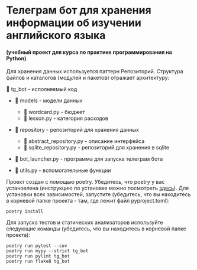 # Телеграм бот для хранения информации об изучении английского языка
#### (учебный проект для курса по практике программирования на Python)

Для хранения данных используется паттерн Репозиторий. Структура файлов
и каталогов (модулей и пакетов) отражает архитектуру:

📁 tg_bot - исполняемый код 

- 📁 models - модели данных

    - 📄 wordcard.py - бюджет
    - 📄 lesson.py - категория расходов

- 📁 repository - репозиторий для хранения данных

    - 📄 abstract_repository.py - описание интерфейса
    - 📄 sqlite_repository.py - репозиторий для хранения в sqlite

- 📄 bot_launcher.py - программа для запуска телеграм бота
- 📄 utils.py - вспомогательные функции

Проект создан с помощью poetry. Убедитесь, что poetry у вас установлена
(инструкцию по установке можно посмотреть [здесь](https://python-poetry.org/docs/)).
Для установки всех зависимостей, запустите (убедитесь, что вы находитесь
в корневой папке проекта - там, где лежит файл pyproject.toml):

```commandline
poetry install
```

Для запуска тестов и статических анализаторов используйте следующие команды (убедитесь, 
что вы находитесь в корневой папке проекта):
```commandline
poetry run pytest --cov
poetry run mypy --strict tg_bot
poetry run pylint tg_bot
poetry run flake8 tg_bot
```
